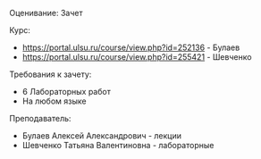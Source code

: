 Оценивание: Зачет

Курс: 
- https://portal.ulsu.ru/course/view.php?id=252136 - Булаев
- https://portal.ulsu.ru/course/view.php?id=255421 - Шевченко

Требования к зачету:
- 6 Лабораторных работ
- На любом языке

Преподаватель: 
- Булаев Алексей Александрович - лекции
- Шевченко Татьяна Валентиновна - лабораторные